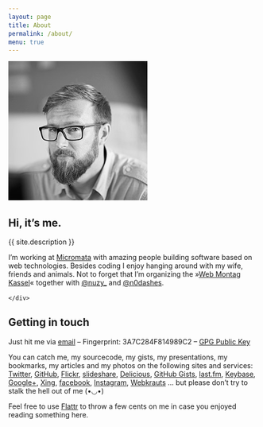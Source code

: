 ```yaml
---
layout: page
title: About
permalink: /about/
menu: true
---
```


<div class="float-container">
    <img src="/assets/img/michael-kuehnel.de.jpg" alt="Foto: Michael Kühnel" class="float-left">
    <div>
        <h2>Hi, it’s me.</h2>
        <p>
          {{ site.description }}
        </p>
        <p>
          I’m working at <a href="http://www.micromata.de">Micromata</a> with
          amazing people building software based on web technologies. Besides
          coding I enjoy hanging around with my wife, friends and animals.
          Not to forget that I’m organizing the »<a href="http://webmontag-kassel.de/">Web Montag Kassel</a>« together with <a href="https://twitter.com/nuzy_">@nuzy_</a> and
          <a href="https://twitter.com/n0dashes">@n0dashes</a>.
        </p>
        
    </div>
</div>

## Getting in touch

Just hit me via [email](mailto:mail@michael-kuehnel.de) – Fingerprint: 3A7C284F814989C2 – [GPG Public Key](/files/3A7C284F814989C2.asc)

You can catch me, my sourcecode, my gists, my presentations, my bookmarks, my articles and my photos on the following sites and services:   
[Twitter](http://twitter.com/mkuehnel"),
[GitHub](https://github.com/mischah"),
[Flickr](http://flickr.com/photos/mischah/"),
[slideshare](http://www.slideshare.net/mischah"),
[Delicious](http://delicious.com/mischahr"),
[GitHub Gists](https://gist.github.com/mischah"),
[last.fm](http://lastfm.de/user/mischah"),
[Keybase](https://keybase.io/mischah"),
[Google+](https://plus.google.com/112773480345599843234/posts"),
[Xing](https://www.xing.com/profile/Michael_Kuehnel"),
[facebook](http://www.facebook.com/kuehnel.michael"),
[Instagram](http://instagram.com/mischah"),
[Webkrauts](http://www.webkrauts.de/autor/michael-kuehnel") … but please don’t try to stalk the hell out of me (•◡•)

Feel free to use [Flattr](https://flattr.com/profile/mischah) to throw a few cents on me in case you enjoyed reading something here.
